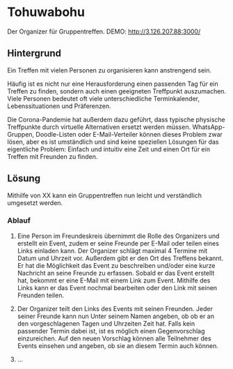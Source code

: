 # Tohuwabohu
Der Organizer für Gruppentreffen. 
DEMO: http://3.126.207.88:3000/

## Hintergrund
Ein Treffen mit vielen Personen zu organisieren kann anstrengend sein. 

Häufig ist es nicht nur eine Herausforderung einen passenden Tag für ein Treffen zu finden, sondern auch einen geeigneten Treffpunkt auszumachen. Viele Personen bedeutet oft viele unterschiedliche Terminkalender, Lebenssituationen und Präferenzen. 

Die Corona-Pandemie hat außerdem dazu geführt, dass typische physische Treffpunkte durch virtuelle Alternativen ersetzt werden müssen. WhatsApp-Gruppen, Doodle-Listen oder E-Mail-Verteiler können dieses Problem zwar lösen, aber es ist umständlich und sind keine speziellen Lösungen für das eigentliche Problem: Einfach und intuitiv eine Zeit und einen Ort für ein Treffen mit Freunden zu finden.

## Lösung
Mithilfe von XX kann ein Gruppentreffen nun leicht und verständlich umgesetzt werden. 

### Ablauf
1.	Eine Person im Freundeskreis übernimmt die Rolle des Organizers und erstellt ein Event, zudem er seine Freunde per E-Mail oder teilen eines Links einladen kann. Der Organizer schlägt maximal 4 Termine mit Datum und Uhrzeit vor. Außerdem gibt er den Ort des Treffens bekannt. Er hat die Möglichkeit das Event zu beschreiben und/oder eine kurze Nachricht an seine Freunde zu erfassen. Sobald er das Event erstellt hat, bekommt er eine E-Mail mit einem Link zum Event. Mithilfe des Links kann er das Event nochmal bearbeiten oder den Link mit seinen Freunden teilen.

2.	Der Organizer teilt den Links des Events mit seinen Freunden. Jeder seiner Freunde kann nun 
Unter seinem Namen angeben, ob ob er an den vorgeschlagenen Tagen und Uhrzeiten Zeit hat. Falls kein passender Termin dabei ist, ist es möglich einen Gegenvorschlag einzureichen. Auf den neuen Vorschlag können alle Teilnehmer des Events einsehen und angeben, ob sie an diesem Termin auch können. 

3.	...
